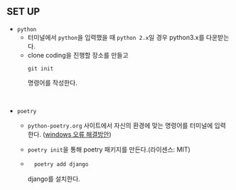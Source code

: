## SET UP
- `python`
    - 터미널에서 `python`을 입력했을 때 `python 2.x`일 경우 python3.x를 다운받는다.
    - clone coding을 진행할 장소를 만들고
        ```
        git init
        ```
        명령어를 작성한다.

<br>

- `poetry`
    - `python-poetry.org` 사이트에서 자신의 환경에 맞는 명령어를 터미널에 입력한다.
            ([windows 오류 해결방안](https://takeknowledge.tistory.com/145))
    - `poetry init`을 통해 poetry 패키지를 만든다.(라이센스: MIT)
    
    - ```python
        poetry add django
        ```
        django를 설치한다.
    